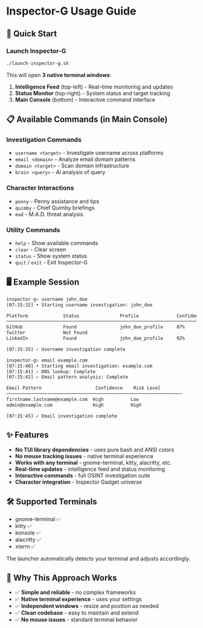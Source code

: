 # Inspector-G Usage Guide

## 🚀 **Quick Start**

### **Launch Inspector-G**
```bash
./launch-inspector-g.sh
```

This will open **3 native terminal windows**:

1. **Intelligence Feed** (top-left) - Real-time monitoring and updates
2. **Status Monitor** (top-right) - System status and target tracking
3. **Main Console** (bottom) - Interactive command interface

## 📋 **Available Commands** (in Main Console)

### **Investigation Commands**
- `username <target>` - Investigate username across platforms
- `email <domain>` - Analyze email domain patterns
- `domain <target>` - Scan domain infrastructure
- `brain <query>` - AI analysis of query

### **Character Interactions**
- `penny` - Penny assistance and tips
- `quimby` - Chief Quimby briefings
- `mad` - M.A.D. threat analysis

### **Utility Commands**
- `help` - Show available commands
- `clear` - Clear screen
- `status` - Show system status
- `quit` / `exit` - Exit Inspector-G

## 🖥️ **Example Session**

```bash
inspector-g> username john_doe
[07:15:32] • Starting username investigation: john_doe

Platform             Status               Profile              Confidence
─────────────────────────────────────────────────────────────────────────────
GitHub               Found                john_doe_profile     87%
Twitter              Not Found            -                    -
LinkedIn             Found                john_doe_profile     92%

[07:15:35] ✓ Username investigation complete

inspector-g> email example.com
[07:15:40] • Starting email investigation: example.com
[07:15:41] ✓ DNS lookup: Complete
[07:15:42] ✓ Email pattern analysis: Complete

Email Pattern                    Confidence    Risk Level
─────────────────────────────────────────────────────────────────
firstname.lastname@example.com  High          Low
admin@example.com               High          High

[07:15:45] ✓ Email investigation complete
```

## ✨ **Features**

- **No TUI library dependencies** - uses pure bash and ANSI colors
- **No mouse tracking issues** - native terminal experience
- **Works with any terminal** - gnome-terminal, kitty, alacritty, etc.
- **Real-time updates** - intelligence feed and status monitoring
- **Interactive commands** - full OSINT investigation suite
- **Character integration** - Inspector Gadget universe

## 🛠️ **Supported Terminals**

- gnome-terminal ✅
- kitty ✅
- konsole ✅
- alacritty ✅
- xterm ✅

The launcher automatically detects your terminal and adjusts accordingly.

## 🎯 **Why This Approach Works**

- ✅ **Simple and reliable** - no complex frameworks
- ✅ **Native terminal experience** - uses your settings
- ✅ **Independent windows** - resize and position as needed
- ✅ **Clean codebase** - easy to maintain and extend
- ✅ **No mouse issues** - standard terminal behavior